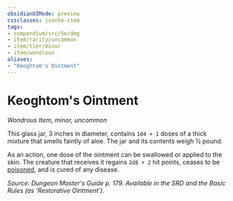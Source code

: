 ```yaml
---
obsidianUIMode: preview
cssclasses: json5e-item
tags:
- compendium/src/5e/dmg
- item/rarity/uncommon
- item/tier/minor
- item/wondrous
aliases: 
- "Keoghtom's Ointment"
---
```

# Keoghtom's Ointment
*Wondrous Item, minor, uncommon*  


This glass jar, 3 inches in diameter, contains `1d4 + 1` doses of a thick mixture that smells faintly of aloe. The jar and its contents weigh ½ pound.

As an action, one dose of the ointment can be swallowed or applied to the skin. The creature that receives it regains `2d8 + 2` hit points, ceases to be [poisoned](z_compendium/rules/conditions.md#poisoned), and is cured of any disease.

*Source: Dungeon Master's Guide p. 179. Available in the SRD and the Basic Rules (as 'Restorative Ointment').*